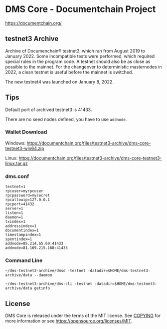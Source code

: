 DMS Core - Documentchain Project
=====================

https://documentchain.org/


testnet3 Archive
---------------------

Archive of Documenchain® testnet3, which ran from August 2019 to January 2022. Some incompatible tests were performed, 
which required special rules in the program code. A testnet should also be as close as possible to the mainnet. 
For the changeover to deterministic masternodes in 2022, a clean testnet is useful before the mainnet is switched.

The new testnet4 was launched on January 8, 2022.

## Tips

Default port of archived testnet3 is 41433.

There are no seed nodes defined, you have to use `addnode`.

### Wallet Download

Windows: https://documentchain.org/files/testnet3-archive/dms-core-testnet3-win64.zip

Linux: https://documentchain.org/files/testnet3-archive/dms-core-testnet3-linux.tar.gz


### dms.conf

```
testnet=1
rpcuser=myrpcuser
rpcpassword=mysecret
rpcallowip=127.0.0.1
rpcport=41432
server=1
listen=1
daemon=1
txindex=1
addressindex=1
documentindex=1
timestampindex=1
spentindex=1
addnode=85.214.65.60:41433
addnode=81.169.215.168:41433
```

### Command Line

`~/dms-testnet3-archive/dmsd -testnet -datadir=$HOME/dms-testnet3-archive/data --daemon`

`~/dms-testnet3-archive/dms-cli -testnet -datadir=$HOME/dms-testnet3-archive/data getinfo`

License
---------------------

DMS Core is released under the terms of the MIT license. See [COPYING](COPYING) for more
information or see https://opensource.org/licenses/MIT.
